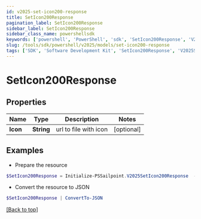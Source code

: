 ```yaml
---
id: v2025-set-icon200-response
title: SetIcon200Response
pagination_label: SetIcon200Response
sidebar_label: SetIcon200Response
sidebar_class_name: powershellsdk
keywords: ['powershell', 'PowerShell', 'sdk', 'SetIcon200Response', 'V2025SetIcon200Response'] 
slug: /tools/sdk/powershell/v2025/models/set-icon200-response
tags: ['SDK', 'Software Development Kit', 'SetIcon200Response', 'V2025SetIcon200Response']
---
```



# SetIcon200Response

## Properties

Name | Type | Description | Notes
------------ | ------------- | ------------- | -------------
**Icon** | **String** | url to file with icon | [optional] 

## Examples

- Prepare the resource
```powershell
$SetIcon200Response = Initialize-PSSailpoint.V2025SetIcon200Response  -Icon 
```

- Convert the resource to JSON
```powershell
$SetIcon200Response | ConvertTo-JSON
```


[[Back to top]](#) 

